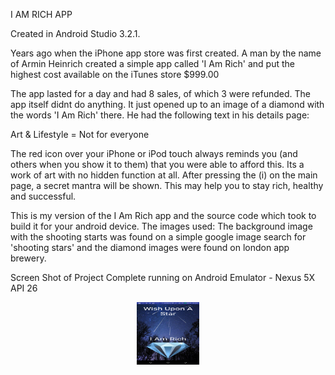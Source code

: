 I AM RICH APP

Created in Android Studio 3.2.1.

Years ago when the iPhone app store was first created. A man by the name of Armin Heinrich created a simple app called 'I Am Rich' and put the highest cost available on the iTunes store $999.00

The app lasted for a day and had 8 sales, of which 3 were refunded. The app itself didnt do anything. It just opened up to an image of a diamond with the words 'I Am Rich' there. He had the following text in his details page:

Art & Lifestyle = Not for everyone

The red icon over your iPhone or iPod touch always reminds you (and others when you show it to them) that you were able to afford this. Its a work of art with no hidden function at all. After pressing the (i) on the main page, a secret mantra will be shown. This may help you to stay rich, healthy and successful.

This is my version of the I Am Rich app and the source code which took to build it for your android device. The images used: The background image with the shooting starts was found on a simple google image search for 'shooting stars' and the diamond images were found on london app brewery.

Screen Shot of Project Complete running on Android Emulator - Nexus 5X API 26
<div align="center">
  <img src="https://github.com/kelvinator07/I-Am-Rich/blob/master/Screenshot_20181023-200235.png" style=" width:100px ; height:100px " />
</div>  
